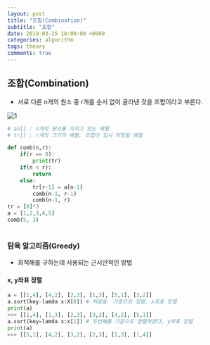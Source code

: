 ```yaml
---
layout: post
title: "조합(Combination)"
subtitle: "조합"
date: 2019-03-25 18:00:00 +0900
categories: algorithm
tags: theory
comments: true
---
```


## 조합(Combination)

- 서로 다른 n개의 원소 중 r개를 순서 없이 골라낸 것을 조합이라고 부른다.



![1](C:\Users\student\Desktop\1.PNG)



```python
# an[] : n개의 원소를 가지고 있는 배열
# tr[] : r개의 크기의 배열, 조합이 임시 저장될 배열

def comb(n,r):
    if(r == 0):
        print(tr)
    if(n < r):
        return
   	else:
        tr[r-1] = a[n-1]
        comb(n-1, r-1)
        comb(n-1, r)
tr = [0]*3
a = [1,2,3,4,5]
comb(5, 3)
    
```



### 탐욕 알고리즘(Greedy)

- 최적해를 구하는데 사용되는 근시안적인 방법





#### x, y좌표 정렬

```python
a = [[1,4], [4,2], [2,3], [1,3], [5,1], [3,2]]
a.sort(key-lamda x:X[0]) # 처음을  기준으로 정렬, x좌표 정렬
print(a)
>>> [[1,4], [1,3], [2,3], [3,2], [4,2], [5,1]]
a.sort(key=lamda x:x[1]) # 두번째를 기준으로 정렬하겠다, y좌표 정렬
print(a)
>>> [[5,1], [4,2], [3,2], [2,3], [1,3], [1,4]]
```





